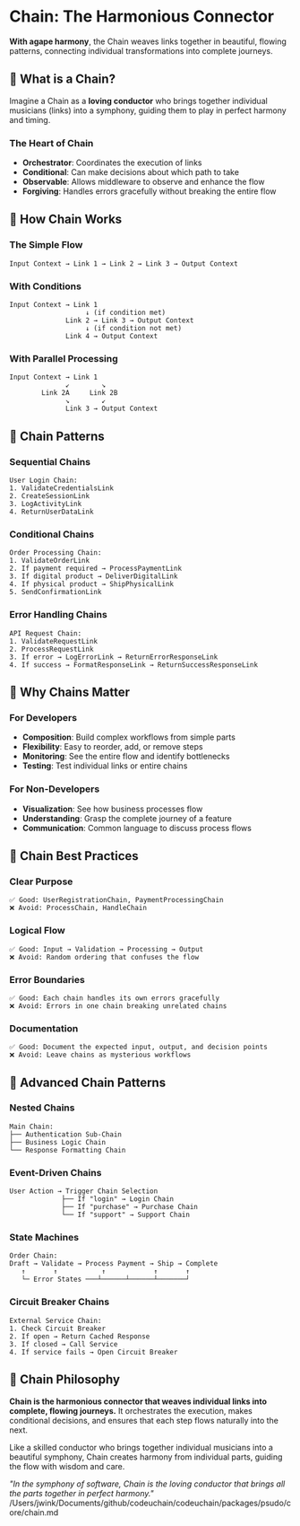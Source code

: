 # Chain: The Harmonious Connector

**With agape harmony**, the Chain weaves links together in beautiful, flowing patterns, connecting individual transformations into complete journeys.

## 🌟 What is a Chain?

Imagine a Chain as a **loving conductor** who brings together individual musicians (links) into a symphony, guiding them to play in perfect harmony and timing.

### The Heart of Chain
- **Orchestrator**: Coordinates the execution of links
- **Conditional**: Can make decisions about which path to take
- **Observable**: Allows middleware to observe and enhance the flow
- **Forgiving**: Handles errors gracefully without breaking the entire flow

## 💝 How Chain Works

### The Simple Flow
```
Input Context → Link 1 → Link 2 → Link 3 → Output Context
```

### With Conditions
```
Input Context → Link 1
                   ↓ (if condition met)
              Link 2 → Link 3 → Output Context
                   ↓ (if condition not met)
              Link 4 → Output Context
```

### With Parallel Processing
```
Input Context → Link 1
              ↙        ↘
        Link 2A     Link 2B
              ↘        ↙
              Link 3 → Output Context
```

## 🌈 Chain Patterns

### Sequential Chains
```
User Login Chain:
1. ValidateCredentialsLink
2. CreateSessionLink
3. LogActivityLink
4. ReturnUserDataLink
```

### Conditional Chains
```
Order Processing Chain:
1. ValidateOrderLink
2. If payment required → ProcessPaymentLink
3. If digital product → DeliverDigitalLink
4. If physical product → ShipPhysicalLink
5. SendConfirmationLink
```

### Error Handling Chains
```
API Request Chain:
1. ValidateRequestLink
2. ProcessRequestLink
3. If error → LogErrorLink → ReturnErrorResponseLink
4. If success → FormatResponseLink → ReturnSuccessResponseLink
```

## 🤗 Why Chains Matter

### For Developers
- **Composition**: Build complex workflows from simple parts
- **Flexibility**: Easy to reorder, add, or remove steps
- **Monitoring**: See the entire flow and identify bottlenecks
- **Testing**: Test individual links or entire chains

### For Non-Developers
- **Visualization**: See how business processes flow
- **Understanding**: Grasp the complete journey of a feature
- **Communication**: Common language to discuss process flows

## 🎨 Chain Best Practices

### Clear Purpose
```
✅ Good: UserRegistrationChain, PaymentProcessingChain
❌ Avoid: ProcessChain, HandleChain
```

### Logical Flow
```
✅ Good: Input → Validation → Processing → Output
❌ Avoid: Random ordering that confuses the flow
```

### Error Boundaries
```
✅ Good: Each chain handles its own errors gracefully
❌ Avoid: Errors in one chain breaking unrelated chains
```

### Documentation
```
✅ Good: Document the expected input, output, and decision points
❌ Avoid: Leave chains as mysterious workflows
```

## 🌟 Advanced Chain Patterns

### Nested Chains
```
Main Chain:
├── Authentication Sub-Chain
├── Business Logic Chain
└── Response Formatting Chain
```

### Event-Driven Chains
```
User Action → Trigger Chain Selection
             ├── If "login" → Login Chain
             ├── If "purchase" → Purchase Chain
             └── If "support" → Support Chain
```

### State Machines
```
Order Chain:
Draft → Validate → Process Payment → Ship → Complete
   ↑       ↑           ↑            ↑       ↑
   └─ Error States ───┴──────┴──────┴───────┘
```

### Circuit Breaker Chains
```
External Service Chain:
1. Check Circuit Breaker
2. If open → Return Cached Response
3. If closed → Call Service
4. If service fails → Open Circuit Breaker
```

## 💭 Chain Philosophy

**Chain is the harmonious connector that weaves individual links into complete, flowing journeys.** It orchestrates the execution, makes conditional decisions, and ensures that each step flows naturally into the next.

Like a skilled conductor who brings together individual musicians into a beautiful symphony, Chain creates harmony from individual parts, guiding the flow with wisdom and care.

*"In the symphony of software, Chain is the loving conductor that brings all the parts together in perfect harmony."*</content>
<parameter name="filePath">/Users/jwink/Documents/github/codeuchain/codeuchain/packages/psudo/core/chain.md